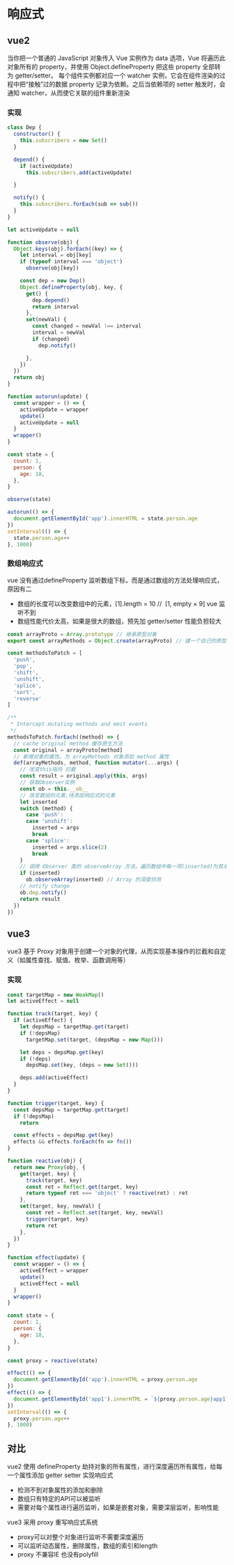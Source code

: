 # 响应式

## vue2
当你把一个普通的 JavaScript 对象传入 Vue 实例作为 data 选项，Vue 将遍历此对象所有的 property，并使用 Object.defineProperty 把这些 property 全部转为 getter/setter。
每个组件实例都对应一个 watcher 实例，它会在组件渲染的过程中把“接触”过的数据 property 记录为依赖。之后当依赖项的 setter 触发时，会通知 watcher，从而使它关联的组件重新渲染

### 实现
```js
class Dep {
  constructor() {
    this.subscribers = new Set()
  }

  depend() {
    if (activeUpdate)
      this.subscribers.add(activeUpdate)

  }

  notify() {
    this.subscribers.forEach(sub => sub())
  }
}

let activeUpdate = null

function observe(obj) {
  Object.keys(obj).forEach((key) => {
    let interval = obj[key]
    if (typeof interval === 'object')
      observe(obj[key])

    const dep = new Dep()
    Object.defineProperty(obj, key, {
      get() {
        dep.depend()
        return interval
      },
      set(newVal) {
        const changed = newVal !== interval
        interval = newVal
        if (changed)
          dep.notify()

      },
    })
  })
  return obj
}

function autorun(update) {
  const wrapper = () => {
    activeUpdate = wrapper
    update()
    activeUpdate = null
  }
  wrapper()
}

const state = {
  count: 1,
  person: {
    age: 18,
  },
}

observe(state)

autorun(() => {
  document.getElementById('app').innerHTML = state.person.age
})
setInterval(() => {
  state.person.age++
}, 1000)
```


### 数组响应式
vue 没有通过defineProperty 监听数组下标，而是通过数组的方法处理响应式，原因有二
* 数组的长度可以改变数组中的元素，[1].length = 10 //  [1, empty × 9] vue 监听不到
* 数组性能代价太高，如果是很大的数组，预先加 getter/setter 性能负担较大



```js
const arrayProto = Array.prototype // 继承原型对象
export const arrayMethods = Object.create(arrayProto) // 建一个自己的原型 并且重写methods这些方法

const methodsToPatch = [
  'push',
  'pop',
  'shift',
  'unshift',
  'splice',
  'sort',
  'reverse'
]

/**
 * Intercept mutating methods and emit events
 */
methodsToPatch.forEach((method) => {
  // cache original method 缓存原生方法
  const original = arrayProto[method]
  // 新增对象的属性。为 arrayMethods 对象添加 method 属性
  def(arrayMethods, method, function mutator(...args) {
    // 改变this指向 拦截
    const result = original.apply(this, args)
    // 获取Observer实例
    const ob = this.__ob__
    // 改变数组的元素,待添加响应式的元素
    let inserted
    switch (method) {
      case 'push':
      case 'unshift':
        inserted = args
        break
      case 'splice':
        inserted = args.slice(2)
        break
    }
    // 调用 Observer 类的 observeArray 方法，遍历数组中每一项(inserted)为其添加响应式
    if (inserted)
      ob.observeArray(inserted) // Array 的深度侦测
    // notify change
    ob.dep.notify()
    return result
  })
})
```
## vue3
vue3 基于 Proxy 对象用于创建一个对象的代理，从而实现基本操作的拦截和自定义（如属性查找、赋值、枚举、函数调用等）

### 实现
```js
const targetMap = new WeakMap()
let activeEffect = null

function track(target, key) {
  if (activeEffect) {
    let depsMap = targetMap.get(target)
    if (!depsMap)
      targetMap.set(target, (depsMap = new Map()))

    let deps = depsMap.get(key)
    if (!deps)
      depsMap.set(key, (deps = new Set()))

    deps.add(activeEffect)
  }
}

function trigger(target, key) {
  const depsMap = targetMap.get(target)
  if (!depsMap)
    return

  const effects = depsMap.get(key)
  effects && effects.forEach(fn => fn())
}

function reactive(obj) {
  return new Proxy(obj, {
    get(target, key) {
      track(target, key)
      const ret = Reflect.get(target, key)
      return typeof ret === 'object' ? reactive(ret) : ret
    },
    set(target, key, newVal) {
      const ret = Reflect.set(target, key, newVal)
      trigger(target, key)
      return ret
    },
  })
}

function effect(update) {
  const wrapper = () => {
    activeEffect = wrapper
    update()
    activeEffect = null
  }
  wrapper()
}

const state = {
  count: 1,
  person: {
    age: 18,
  },
}

const proxy = reactive(state)

effect(() => {
  document.getElementById('app').innerHTML = proxy.person.age
})
effect(() => {
  document.getElementById('app1').innerHTML = `${proxy.person.age}app1`
})
setInterval(() => {
  proxy.person.age++
}, 1000)
```

## 对比
vue2 使用 defineProperty 劫持对象的所有属性，进行深度遍历所有属性，给每一个属性添加 getter setter 实现响应式
*	检测不到对象属性的添加和删除
*	数组只有特定的API可以被监听
*	需要对每个属性进行遍历监听，如果是嵌套对象，需要深层监听，影响性能


vue3 采用 proxy 重写响应式系统
* proxy可以对整个对象进行监听不需要深度遍历
* 可以监听动态属性，删除属性，数组的索引和length
* proxy 不兼容IE 也没有polyfill